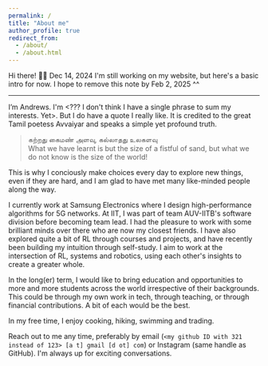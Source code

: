 ```yaml
---
permalink: /
title: "About me"
author_profile: true
redirect_from: 
  - /about/
  - /about.html
---
```


Hi there! 🙋‍♂️
Dec 14, 2024
I'm still working on my website, but here's a basic intro for now.
I hope to remove this note by Feb 2, 2025 ^^

---

I’m Andrews. I'm <??? I don't think I have a single phrase to sum my interests. Yet>.
But I do have a quote I really like. It is credited to the great Tamil poetess Avvaiyar and speaks a simple yet profound truth.
>கற்றது கைமண் அளவு, கல்லாதது உலகளவு  
What we have learnt is but the size of a fistful of sand, but what we do not know is the size of the world!

This is why I conciously make choices every day to explore new things, even if they are hard, and I am glad to have met many like-minded people along the way.

I currently work at Samsung Electronics where I design high-performance algorithms for 5G networks. At IIT, I was part of team AUV-IITB's software division before becoming team lead. I had the pleasure to work with some brilliant minds over there who are now my closest friends. I have also explored quite a bit of RL through courses and projects, and have recently been building my intuition through self-study. I aim to work at the intersection of RL, systems and robotics, using each other's insights to create a greater whole.

In the long(er) term, I would like to bring education and opportunities to more and more students across the world irrespective of their backgrounds. This could be through my own work in tech, through teaching, or through financial contributions. A bit of each would be the best.

In my free time, I enjoy cooking, hiking, swimming and trading.

Reach out to me any time, preferably by email (``<my github ID with 321 instead of 123> [a t] gmail [d ot] com``) or Instagram (same handle as GitHub). I'm always up for exciting conversations.